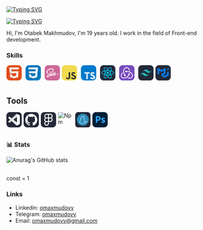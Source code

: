 [![Typing SVG](https://readme-typing-svg.herokuapp.com?color=%2336BCF7&duration=1500&vCenter=true&repeat=false&size=40&lines=Otabek+Makhmudov)](https://git.io/typing-svg)


[![Typing SVG](https://readme-typing-svg.herokuapp.com?color=%2336BCF7&lines=Front-end+Developer)](https://git.io/typing-svg)

Hi, I'm Otabek Makhmudov, I'm 19 years old. I work in the field of Front-end development.

### Skills

<img align="left" alt="HTML" width="40px" style="padding-right:10px;" src="https://github.com/tandpfun/skill-icons/blob/main/icons/HTML.svg" />
<img align="left" alt="CSS" width="40px" style="padding-right:10px;" src="https://github.com/tandpfun/skill-icons/blob/main/icons/CSS.svg" />
<img align="left" alt="Sass" width="40px" style="padding-right:5px;" src="https://github.com/tandpfun/skill-icons/blob/main/icons/Sass.svg"/>
<img align="left" alt="JavaScript" width="40px" style="padding-right:10px;" src="https://github.com/tandpfun/skill-icons/blob/main/icons/JavaScript.svg" />
<img align="left" alt="TypeScript" width="40px" style="padding-right:10px;" src="https://github.com/tandpfun/skill-icons/blob/main/icons/TypeScript.svg" />
<img align="left" alt="React" width="40px" style="padding-right:10px;" src="https://github.com/tandpfun/skill-icons/blob/main/icons/React-Dark.svg" />
<img align="left" alt="Redux" width="40px" style="padding-right:10px;" src="https://github.com/tandpfun/skill-icons/blob/main/icons/Redux.svg" />
<img align="left" alt="Tailwindcss" width="40px" style="padding-right:5px;" src="https://github.com/tandpfun/skill-icons/blob/main/icons/TailwindCSS-Dark.svg"/>
<img align="left" alt="Material UI" width="40px" style="padding-right:5px;" src="https://github.com/tandpfun/skill-icons/blob/main/icons/MaterialUI-Dark.svg"/>
<br />
<br/>
<br/>

## Tools

<img align="left" alt="Visual Studio" width="40px" style="padding-right:5px;" src="https://github.com/tandpfun/skill-icons/blob/main/icons/VSCode-Dark.svg"/>
<img align="left" alt="Github" width="40px" style="padding-right:5px;" src="https://github.com/tandpfun/skill-icons/blob/main/icons/Github-Dark.svg"/>
<img align="left" alt="Figma" width="40px" style="padding-right:5px;" src="https://github.com/tandpfun/skill-icons/blob/main/icons/Figma-Dark.svg"/>
<img align="left" alt="Npm" width="40px" style="padding-right:5px;" src="https://github.com/tandpfun/skill-icons/blob/main/icons/Npm-Dark.svg"/>
<img align="left" alt="yarn" width="40px" style="padding-right:5px;" src="https://github.com/tandpfun/skill-icons/blob/main/icons/Yarn-Dark.svg"/>
<img align="left" alt="Photoshop" width="40px" style="padding-right:5px;" src="https://github.com/tandpfun/skill-icons/blob/main/icons/Photoshop.svg"/>

<br/>
<br/>
<br/>

### 📊 Stats

[website]: https://fkcodes.com
[youtube]: https://youtube.com/fknight

![Anurag's GitHub stats](https://github-readme-stats.vercel.app/api?username=OMAKHMUDOFF&show_icons=true&theme=algolia)

<br/>
const = 1

### Links

- Linkedin: [omaxmudovv](https://www.linkedin.com/in/omaxmudovv)
- Telegram: [omaxmudovv](https://t.me/omaxmudovv)
- Email: omaxmudovv@gmail.com

